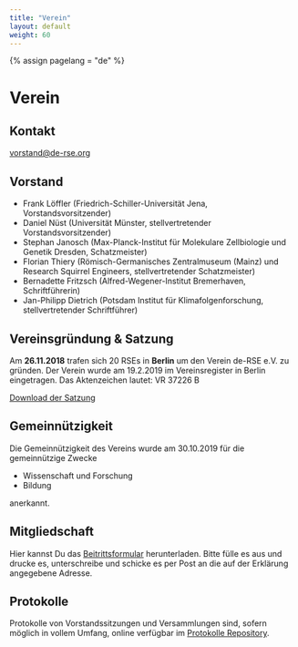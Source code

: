 ```yaml
---
title: "Verein"
layout: default
weight: 60
---
```

<!-- Set variable "lang" to reflect page language -->
{% assign pagelang = "de" %}

# Verein

## Kontakt

vorstand@de-rse.org

## Vorstand

* Frank Löffler (Friedrich-Schiller-Universität Jena, Vorstandsvorsitzender)
* Daniel Nüst (Universität Münster, stellvertretender Vorstandsvorsitzender) 
* Stephan Janosch (Max-Planck-Institut für Molekulare Zellbiologie und Genetik Dresden, Schatzmeister)
* Florian Thiery (Römisch-Germanisches Zentralmuseum (Mainz) und Research Squirrel Engineers, stellvertretender Schatzmeister)
* Bernadette Fritzsch (Alfred-Wegener-Institut Bremerhaven, Schriftführerin)
* Jan-Philipp Dietrich (Potsdam Institut für Klimafolgenforschung, stellvertretender Schriftführer)

## Vereinsgründung & Satzung

Am **26.11.2018** trafen sich 20 RSEs in **Berlin** um den Verein de-RSE e.V. zu gründen.
Der Verein wurde am 19.2.2019 im Vereinsregister in Berlin eingetragen. Das Aktenzeichen lautet: VR 37226 B

[Download der Satzung](https://github.com/DE-RSE/satzung/raw/master/de-RSE-e.V._Satzung_2019-01-07.pdf)

## Gemeinnützigkeit 

Die Gemeinnützigkeit des Vereins wurde am 30.10.2019 für die gemeinnützige Zwecke

* Wissenschaft und Forschung
* Bildung

anerkannt.

## Mitgliedschaft

Hier kannst Du das <a href="{{ '/assets/pdf/association/de-RSE_Beitrittserklärung.pdf' | prepend: site.baseurl }}">Beitrittsformular</a> herunterladen. Bitte fülle es aus und drucke es, unterschreibe und schicke es per Post an die auf der Erklärung angegebene Adresse.

## Protokolle

Protokolle von Vorstandssitzungen und Versammlungen sind, sofern möglich in vollem Umfang, online verfügbar im [Protokolle Repository](https://github.com/DE-RSE/protokolle).
